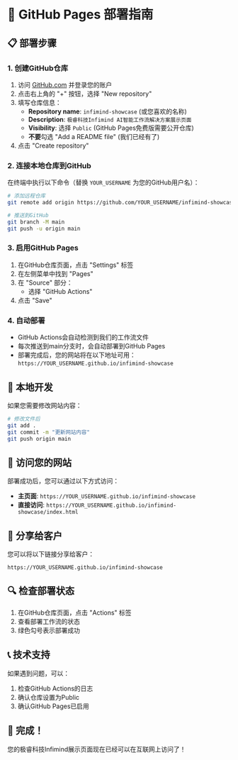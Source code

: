 # 🚀 GitHub Pages 部署指南

## 📋 部署步骤

### 1. 创建GitHub仓库

1. 访问 [GitHub.com](https://github.com) 并登录您的账户
2. 点击右上角的 "+" 按钮，选择 "New repository"
3. 填写仓库信息：
   - **Repository name**: `infimind-showcase` (或您喜欢的名称)
   - **Description**: `极睿科技Infimind AI智能工作流解决方案展示页面`
   - **Visibility**: 选择 `Public` (GitHub Pages免费版需要公开仓库)
   - **不要**勾选 "Add a README file" (我们已经有了)
4. 点击 "Create repository"

### 2. 连接本地仓库到GitHub

在终端中执行以下命令（替换 `YOUR_USERNAME` 为您的GitHub用户名）：

```bash
# 添加远程仓库
git remote add origin https://github.com/YOUR_USERNAME/infimind-showcase.git

# 推送到GitHub
git branch -M main
git push -u origin main
```

### 3. 启用GitHub Pages

1. 在GitHub仓库页面，点击 "Settings" 标签
2. 在左侧菜单中找到 "Pages"
3. 在 "Source" 部分：
   - 选择 "GitHub Actions"
4. 点击 "Save"

### 4. 自动部署

- GitHub Actions会自动检测到我们的工作流文件
- 每次推送到main分支时，会自动部署到GitHub Pages
- 部署完成后，您的网站将在以下地址可用：
  `https://YOUR_USERNAME.github.io/infimind-showcase`

## 🔧 本地开发

如果您需要修改网站内容：

```bash
# 修改文件后
git add .
git commit -m "更新网站内容"
git push origin main
```

## 📱 访问您的网站

部署成功后，您可以通过以下方式访问：

- **主页面**: `https://YOUR_USERNAME.github.io/infimind-showcase`
- **直接访问**: `https://YOUR_USERNAME.github.io/infimind-showcase/index.html`

## 🎯 分享给客户

您可以将以下链接分享给客户：

```
https://YOUR_USERNAME.github.io/infimind-showcase
```

## 🔍 检查部署状态

1. 在GitHub仓库页面，点击 "Actions" 标签
2. 查看部署工作流的状态
3. 绿色勾号表示部署成功

## 📞 技术支持

如果遇到问题，可以：
1. 检查GitHub Actions的日志
2. 确认仓库设置为Public
3. 确认GitHub Pages已启用

## 🎉 完成！

您的极睿科技Infimind展示页面现在已经可以在互联网上访问了！
